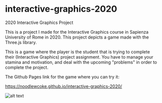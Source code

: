 # interactive-graphics-2020
2020 Interactive Graphics Project

This is a project I made for the Interactive Graphics course in Sapienza University of Rome in 2020.
This project depicts a game made with the Three.js library.

This is a game where the player is the student that is trying to complete their (Interactive Graphics) project assignment.
You have to manage your stamina and motivation, and deal with the upcoming "problems" in order to complete the project.

The Github Pages link for the game where you can try it: 

https://noodlewcoke.github.io/interactive-graphics-2020/


![alt text](https://github.com/noodlewcoke/interactive-graphics-2020/blob/main/screenshots/1%20instructions.gif?raw=true)

